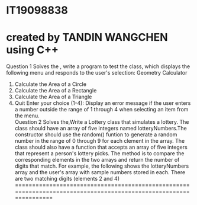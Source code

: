 # IT19098838 
created by TANDIN WANGCHEN
using  C++
============================================================================================================
Question 1 
Solves the , write a program to test the class, which displays the following menu and responds
to the user's selection:
Geometry Calculator
1. Calculate the Area of a Circle
2. Calculate the Area of a Rectangle
3. Calculate the Area of a Triangle
4. Quit
Enter your choice (1-4):
Display an error message if the user enters a number outside the range of 1 through 4 when
selecting an item from the menu.<br>
Ouestion 2
Solves the,Write a Lottery class that simulates a lottery.
The class should have an array of five integers named lotteryNumbers.The constructor should
use the random() funtion to generate a random number in the range of 0 through 9 for each
clement in the array. The class should also have a function that accepts an array of five integers
that represent a person's lottery picks.
The method is to compare the corresponding elements in the two arrays and return the number
of digits that match.
For example, the following shows the lotteryNumbers array and the user's array with sample
numbers stored in each.
There are two matching digits (elements 2 and 4)
=================================================================================================================
